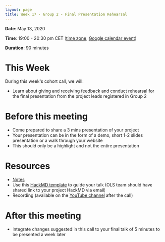 ```yaml
---
layout: page
title: Week 17 - Group 2 - Final Presentation Rehearsal
---
```


**Date**: May 13, 2020

**Time**: 19:00 - 20:30 pm CET ([time zone](https://arewemeetingyet.com/Berlin/2020-05-13/19:00/OLS-1%20Cohort%20Call%20(Week%2017)), [Google calendar event](https://calendar.google.com/event?action=TEMPLATE&tmeid=XzhjcTNhaGhwOG9wa2NiOW84Z29rNGI5azZzcjQyYmExODkwamViOW44bDFqMGNocDhjcjNhYzluODggYWd0cXA1Z2NyNXYycHBnNm5hZmtzMDlxbWNAZw&tmsrc=agtqp5gcr5v2ppg6nafks09qmc%40group.calendar.google.com))

**Duration**: 90 minutes

# This Week

During this week's cohort call, we will:
- Learn about giving and receiving feedback and conduct rehearsal for the final presentation from the project leads registered in Group 2 

# Before this meeting
- Come prepared to share a 3 mins presentation of your project 
- Your presentation can be in the form of a demo, short 1-2 slides presentation or a walk through your website
- This should only be a highlight and not the entire presentation

# Resources
- [Notes](https://docs.google.com/document/d/1PG3jXV1A9OjFR1EEZ0rNafbD-oJdp3R4rGL2VzPbAaA/edit?usp=sharing)
- Use this [HackMD template](https://hackmd.io/@malvikasharan/BJqVPw5wL) to guide your talk (OLS team should have shared link to your project HackMD via email)
- Recording (available on the [YouTube channel](https://www.youtube.com/channel/UCs12-ZgnDJOWIWN3Vo1XHXA/) after the call)

# After this meeting
- Integrate changes suggested in this call to your final talk of 5 minutes to be presented a week later
